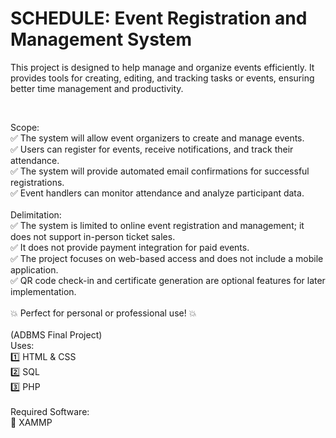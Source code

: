 # <h1>SCHEDULE: Event Registration and Management System</h1>

This project is designed to help manage and organize events efficiently. It provides tools for creating, editing, and tracking tasks or events, ensuring better time management and productivity.

<br>

Scope:<br>
✅ The system will allow event organizers to create and manage events.<br>
✅ Users can register for events, receive notifications, and track their attendance.<br>
✅ The system will provide automated email confirmations for successful registrations.<br>
✅ Event handlers can monitor attendance and analyze participant data.<br>
<br>
Delimitation:<br>
✅ The system is limited to online event registration and management; it does not support in-person ticket sales.<br>
✅ It does not provide payment integration for paid events.<br>
✅ The project focuses on web-based access and does not include a mobile application.<br>
✅ QR code check-in and certificate generation are optional features for later implementation.<br>
<br>
💥 Perfect for personal or professional use! 💥<br>
<br>
(ADBMS Final Project)<br>
Uses:<br>
1️⃣ HTML & CSS<br>
2️⃣ SQL<br>
3️⃣ PHP<br>
<br>
Required Software:<br>
📍 XAMMP